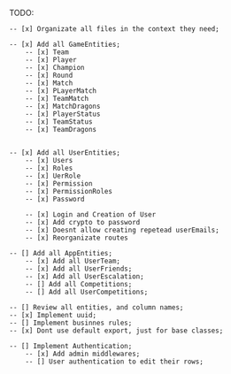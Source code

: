 TODO:

    -- [x] Organizate all files in the context they need;

    -- [x] Add all GameEntities;
        -- [x] Team
        -- [x] Player
        -- [x] Champion
        -- [x] Round
        -- [x] Match
        -- [x] PLayerMatch
        -- [x] TeamMatch
        -- [x] MatchDragons
        -- [x] PlayerStatus
        -- [x] TeamStatus
        -- [x] TeamDragons


    -- [x] Add all UserEntities;
        -- [x] Users
        -- [x] Roles
        -- [x] UerRole
        -- [x] Permission
        -- [x] PermissionRoles
        -- [x] Password

        -- [x] Login and Creation of User 
        -- [x] Add crypto to password
        -- [x] Doesnt allow creating repetead userEmails;
        -- [x] Reorganizate routes

    -- [] Add all AppEntities;
        -- [x] Add all UserTeam;
        -- [x] Add all UserFriends;
        -- [x] Add all UserEscalation;
        -- [] Add all Competitions;
        -- [] Add all UserCompetitions;
    
    -- [] Review all entities, and column names;
    -- [x] Implement uuid;
    -- [] Implement businnes rules;
    -- [x] Dont use default export, just for base classes;

    -- [] Implement Authentication;
        -- [x] Add admin middlewares;
        -- [] User authentication to edit their rows;